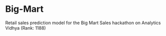 # Big-Mart
Retail sales prediction model for the Big Mart Sales hackathon on Analytics Vidhya (Rank: 1188)
